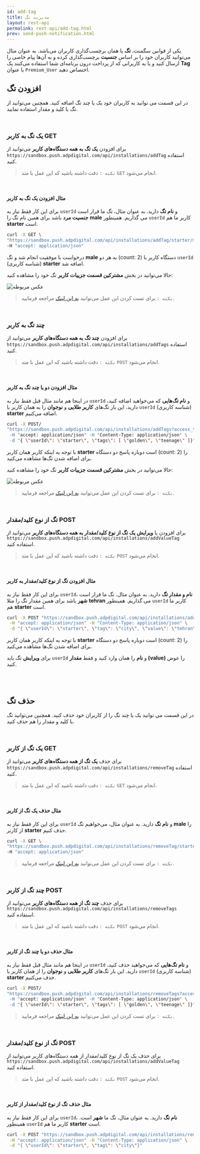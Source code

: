 ```yaml
---
id: add-tag
title: مدیریت تگ
layout: rest-api
permalink: rest-api/add-tag.html
prev: send-push-notification.html
---
```


یکی از قوانین سگمنت، **تگ** یا همان برچسب‌گذاری کاربران می‌باشد. به عنوان مثال می‌توانید کاربران خود را بر اساس **جنسیت** برچسب‌گذاری کرده و به آن‌ها پیام خاصی را ارسال کنید و یا به کاربرانی که از پرداخت درون برنامه‌ای شما استفاده می‌کنند یک **Tag** با عنوان ‍‍‍`Premium_User‍` اختصاص دهید.

## افزودن تگ 

در این قسمت می‌ توانید به کاربران خود یک یا چند تگ اضافه کنید. همچنین می‌توانید از تگ با کلید و مقدار استفاده نمایید.

<br>

### یک تگ به کاربر <span class='web-service-http-method-get'>GET<span>

برای افزودن **یک تگ به همه دستگاه‌های کاربر** می‌توانید از `https://sandbox.push.adpdigital.com/api/installations/addTag` استفاده کنید.

> `نکته :` دقت داشته باشید که این عمل با متد `GET` انجام می‌شود.

<br>

#### مثال افزودن یک تگ به کاربر

برای این کار فقط نیاز به `userId` و **نام تگ** دارید. به عنوان مثال، تگ ما قرار است **جنسیت مرد** باشد برای همین نام تگ را **male** می گذاریم. همینطور `userId` کاربر ما هم **starter** است. 

```bash
curl -X GET \
"https://sandbox.push.adpdigital.com/api/installations/addTag/starter/male?access_token=<ACCESS_TOKEN>" \
-H "accept: application/json"
```

درخواست با موفقیت انجام شد و تگ **male** به هر دو (count: 2) دستگاه کاربر با `userId` (شناسه کاربری) **starter** اضافه شد.

حالا می‌توانید در بخش **مشترکین قسمت جزییات کاربر** تگ خود را مشاهده کنید:


![عکس مربوطه](http://uupload.ir/files/jdf5_tag.png)

> `نکته :` برای تست کردن این عمل می‌توانید [به این لینک](https://apidoc.chabok.io/#/installation/installation_addTag) مراجعه فرمایید.

<br>

### چند تگ به کاربر

برای افزودن **چند تگ به همه دستگاه‌های کاربر** می‌توانید از `https://sandbox.push.adpdigital.com/api/installations/addTags` استفاده کنید.

> `نکته :` دقت داشته باشید که این عمل با متد `POST` انجام می‌شود.

<br>

#### مثال افزودن دو یا چند تگ به کاربر

در اینجا هم مانند مثال قبل فقط نیاز به `userId` و **نام تگ‌هایی** که می‌خواهید اضافه کنید، دارید. این بار تگ‌های **کاربر طلایی** و **نوجوان** را به همان کاربر با `userId` (شناسه کاربری) **starter** اضافه می‌کنیم. 

```bash
curl -X POST/
"https://sandbox.push.adpdigital.com/api/installations/addTags?access_token=<ACCESS_TOKEN> \
 -H "accept: application/json" -H "Content-Type: application/json" \
 -d "{ \"userId\": \"starter\", \"tags\": [ \"golden\", \"teenage\" ]}"
```
با توجه به اینکه کاربر همان کاربر **starter** است دوباره پاسخ  دو دستگاه (count: 2) را برای اضافه شدن تگ‌ها مشاهده می‌کنید.

حالا می‌توانید در بخش **مشترکین قسمت جزییات کاربر** تگ خود را مشاهده کنید:

![عکس مربوطه](http://uupload.ir/files/so9x_tag2.png)

> `نکته :` برای تست کردن این عمل می‌توانید [به این لینک](https://apidoc.chabok.io/#/installation/installation_addTags) مراجعه فرمایید.

<br>

### تگ از نوع کلید/مقدار <span class='web-service-http-method-post'>POST<span>

برای افزودن یا **ویرایش** **یک تگ از نوع کلید/مقدار به همه دستگاه‌های کاربر** می‌توانید از `https://sandbox.push.adpdigital.com/api/installations/addValueTag` استفاده کنید.

> `نکته :` دقت داشته باشید که این عمل با متد `POST` انجام می‌شود.

<br>

#### مثال افزودن تگ از نوع کلید/مقدار به کاربر

برای این کار فقط نیاز به `userId`، **نام و مقدار تگ** دارید. به عنوان مثال، تگ ما قرار است **شهر** باشد برای همین مقدار تگ را مثلا **tehran** می گذاریم. همینطور `userId` کاربر ما هم **starter** است. 

```bash
curl -X POST "https://sandbox.push.adpdigital.com/api/installations/addValueTag?access_token=<ACCESS_TOKEN" \
 -H "accept: application/json" -H "Content-Type: application/json" \
 -d "{ \"userId\": \"starter\", \"tag\": \"city\", \"value\": \"tehran\"}"
```
با توجه به اینکه کاربر همان کاربر **starter** است دوباره پاسخ  دو دستگاه (count: 2) را برای اضافه شدن تگ‌ها مشاهده می‌کنید.

برای **ویرایش** تگ باید ‍‍`userId` و **نام** را همان وارد کنید و فقط **مقدار (value)** را عوض کنید. 

<br><br>

## حذف تگ

در این قسمت می‌ توانید یک یا چند تگ را از کاربران خود حذف کنید. همچنین می‌توانید تگ با کلید و مقدار را هم حذف کنید.

<br>

### یک تگ از کاربر <span class='web-service-http-method-get'>GET<span>

برای حذف **یک تگ از همه دستگاه‌های کاربر** می‌توانید از `https://sandbox.push.adpdigital.com/api/installations/removeTag` استفاده کنید.

> `نکته :` دقت داشته باشید که این عمل با متد `GET` انجام می‌شود.

<br>

#### مثال حذف یک تگ از کاربر

برای این کار فقط نیاز به `userId` و **نام تگ** دارید. به عنوان مثال، می‌خواهیم تگ **male** را از کاربر **starter** حذف کنیم.

```bash
curl -X GET \
"https://sandbox.push.adpdigital.com/api/installations/removeTag/starter/male?access_token=<ACCESS_TOKEN>" \
-H "accept: application/json"
```

> `نکته :` برای تست کردن این عمل می‌توانید [به این لینک](https://apidoc.chabok.io/#/installation/installation_removeTag) مراجعه فرمایید.

<br>

### چند تگ از کاربر <span class='web-service-http-method-post'>POST<span>

برای حذف **چند تگ از همه دستگاه‌های کاربر** می‌توانید از `https://sandbox.push.adpdigital.com/api/installations/removeTags` استفاده کنید.

> `نکته :` دقت داشته باشید که این عمل با متد `POST` انجام می‌شود.

<br>

#### مثال حذف دو یا چند تگ از کاربر

در اینجا هم مانند مثال قبل فقط نیاز به `userId` و **نام تگ‌هایی** که می‌خواهید حذف کنید، دارید. این بار تگ‌های **کاربر طلایی** و **نوجوان** را از همان کاربر با `userId` (شناسه کاربری) **starter** حذف می‌کنیم. 

```bash
curl -X POST/
"https://sandbox.push.adpdigital.com/api/installations/removeTags?access_token=<ACCESS_TOKEN> \
 -H "accept: application/json" -H "Content-Type: application/json" \
 -d "{ \"userId\": \"starter\", \"tags\": [ \"golden\", \"teenage\" ]}"
```

> `نکته :` برای تست کردن این عمل می‌توانید [به این لینک](https://apidoc.chabok.io/#/installation/installation_removeTags) مراجعه فرمایید.

<br>

### تگ از نوع کلید/مقدار <span class='web-service-http-method-post'>POST<span>

برای حذف یک تگ از نوع کلید/مقدار از همه دستگاه‌های کاربر می‌توانید از `https://sandbox.push.adpdigital.com/api/installations/addValueTag` استفاده کنید.

> `نکته :` دقت داشته باشید که این عمل با متد `POST` انجام می‌شود.

<br>

#### مثال حذف تگ از نوع کلید/مقدار از کاربر

برای این کار فقط نیاز به `userId`، **نام تگ** دارید. به عنوان مثال، تگ ما **شهر** است. همینطور `userId` کاربر ما هم **starter** است. 

```bash
curl -X POST "https://sandbox.push.adpdigital.com/api/installations/removeValueTag?access_token=<ACCESS_TOKEN" \
 -H "accept: application/json" -H "Content-Type: application/json" \
 -d "{ \"userId\": \"starter\", \"tag\": \"city\"}"
```
